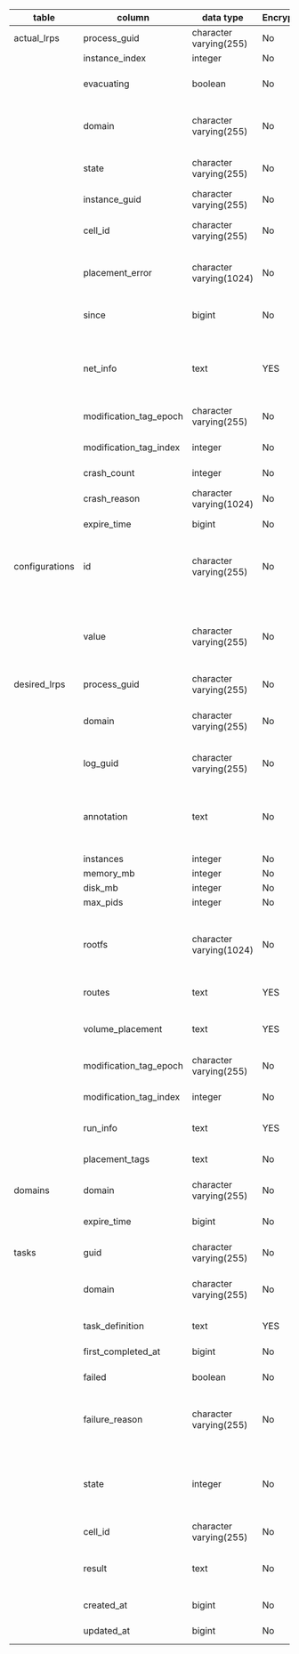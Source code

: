 | table          | column                 | data type               | Encrypted | description                                                                                                                    |
|----------------|------------------------|-------------------------|-----------|--------------------------------------------------------------------------------------------------------------------------------|
| actual_lrps    | process_guid           | character varying(255)  | No        | DesiredLRP unique identifier (foreign key)                                                                                     |
|                | instance_index         | integer                 | No        | ActualLRP index                                                                                                                |
|                | evacuating             | boolean                 | No        | True if the LRP is on an evacuating cell, false otherwise                                                                      |
|                | domain                 | character varying(255)  | No        | Domain to which the DesiredLRP belong (either cf-apps or cf-tasks)                                                             |
|                | state                  | character varying(255)  | No        | One of UNCLAIMED, CLAIMED, RUNNING OR CRASHED                                                                                  |
|                | instance_guid          | character varying(255)  | No        | Globally unique id for this row                                                                                                |
|                | cell_id                | character varying(255)  | No        | Id of the cell on which the LRP is CLAIMED OR RUNNING                                                                          |
|                | placement_error        | character varying(1024) | No        | Most recent placement error that the Auctioneer encountered                                                                    |
|                | since                  | bigint                  | No        | Time when the ActualLRP state was last updated                                                                                 |
|                | net_info               | text                    | YES       | Information about the host ip, the internal interface ip address of the container as well as (host -> container) port mappings |
|                | modification_tag_epoch | character varying(255)  | No        | GUID generated when the record is created                                                                                      |
|                | modification_tag_index | integer                 | No        | Integer incremented everytime there is an update to the record                                                                 |
|                | crash_count            | integer                 | No        | Number of crashes                                                                                                              |
|                | crash_reason           | character varying(1024) | No        | Reason for the most reason crash (e.g. app failed the healthcheck)                                                             |
|                | expire_time            | bigint                  | No        | Unused                                                                                                                         |
| configurations | id                     | character varying(255)  | No        | Configuration table holds configuration values for BBS. Currently id can be one of "version" or "encryption_key_label"         |
|                | value                  | character varying(255)  | No        | For "version" it is the current version of the database. "encryption_key_label" holds the label of the active encryption key   |
| desired_lrps   | process_guid           | character varying(255)  | No        | Unique identifier of the DesiredLRP                                                                                            |
|                | domain                 | character varying(255)  | No        | Domain to which the DesiredLRP belong (either cf-apps or cf-tasks)                                                             |
|                | log_guid               | character varying(255)  | No        | Identifier to use when emitting application logs                                                                               |
|                | annotation             | text                    | No        | Optional field for clients of the Diego BBS Api (currently used by CC. set to the timestamp when CC app was last updated)      |
|                | instances              | integer                 | No        | Number of instances                                                                                                            |
|                | memory_mb              | integer                 | No        | Memory Quota in MB                                                                                                             |
|                | disk_mb                | integer                 | No        | Disk Quota in MB                                                                                                               |
|                | max_pids               | integer                 | No        | Process ids Quota                                                                                                              |
|                | rootfs                 | character varying(1024) | No        | Scheme of RootFS to use for the LRP (for example "docker://some/image" or "preloaded:cflinuxfs2")                              |
|                | routes                 | text                    | YES       | Routes bound to the DesiredLRP                                                                                                 |
|                | volume_placement       | text                    | YES       | Volumes to be mounted for the LRP (passed through to the persistence layer)                                                    |
|                | modification_tag_epoch | character varying(255)  | No        | GUID generated when the record is created                                                                                      |
|                | modification_tag_index | integer                 | No        | Integer incremented everytime there is an update to the record                                                                 |
|                | run_info               | text                    | YES       | Metadata on how to run the application                                                                                         |
|                | placement_tags         | text                    | No        | Specify the isolation segment used to run the application                                                                      |
| domains        | domain                 | character varying(255)  | No        | Domain name                                                                                                                    |
|                | expire_time            | bigint                  | No        | Absolute time after which the Domain is considered stale                                                                       |
| tasks          | guid                   | character varying(255)  | No        | Unique identifier of the Task                                                                                                  |
|                | domain                 | character varying(255)  | No        | Domain to which the DesiredLRP belong (either cf-apps or cf-tasks)                                                             |
|                | task_definition        | text                    | YES       | Metadata on how to run the task                                                                                                |
|                | first_completed_at     | bigint                  | No        | Timestamp when the task was completed                                                                                          |
|                | failed                 | boolean                 | No        | True if the task completed with failures                                                                                       |
|                | failure_reason         | character varying(255)  | No        | Reason for the failure (if failed is true), for example (task exited with non zero status code)                                |
|                | state                  | integer                 | No        | State of the task one of 0: "Invalid", 1: "Pending", 2: "Running", 3: "Completed", 4: "Resolving"                              |
|                | cell_id                | character varying(255)  | No        | Id of the cell on which the Task is Running                                                                                    |
|                | result                 | text                    | No        | The content of the task's result file (result file is specified in the task_definition)                                        |
|                | created_at             | bigint                  | No        | Timestamp when the task was first created                                                                                      |
|                | updated_at             | bigint                  | No        | Timestamp when the task was last updated                                                                                       |
